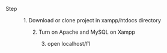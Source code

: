 <h>Step

<ol>
  <ul> 1. Download or clone project in xampp/htdocs directory </u>
  <ul> 2. Turn on Apache and MySQL on Xampp </u>
  <ul> 3. open localhost/f1 </ul>
</ol>
